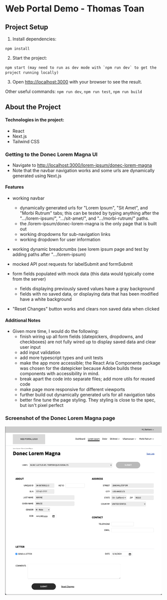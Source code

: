 # Web Portal Demo - Thomas Toan
## Project Setup
1. Install dependencies:
```
npm install
```

2. Start the project:
```
npm start (may need to run as dev mode with `npm run dev` to get the project running locally)
```

3. Open [http://localhost:3000](http://localhost:3000) with your browser to see the result.

Other useful commands: 
`npm run dev`, `npm run test`, `npm run build`

## About the Project

#### Technologies in the project: 
 - React
 - Next.js
 - Tailwind CSS

### Getting to the Donec Lorem Magna UI
- Navigate to [http://localhost:3000/lorem-ipsum/donec-lorem-magna](http://localhost:3000/lorem-ipsum/donec-lorem-magna)
- Note that the navbar navigation works and some urls are dynamically generated using Next.js

#### Features
- working navbar
  - dynamically generated urls for "Lorem Ipsum", "Sit Amet", and "Morbi Rutrum" tabs; this can be tested by typing anything after the ".../lorem-ipsum/", ".../sit-amet/", and ".../morbi-rutrum/" paths.
  - the /lorem-ipsum/donec-lorem-magna is the only page that is built out
  - working dropdowns for sub-navigation links
  - working dropdown for user information
- working dynamic breadcrumbs (see lorem ipsum page and test by adding paths after ".../lorem-ipsum)
- mocked API post requests for labelSubmit and formSubmit

- form fields populated with mock data (this data would typically come from the server)
  - fields displaying previously saved values have a gray background
  - fields with no saved data, or displaying data that has been modified have a white background

- "Reset Changes" button works and clears non saved data when clicked

#### Additional Notes
- Given more time, I would do the following: 
  - finish wiring up all form fields (datepickers, dropdowns, and checkboxes) are not fully wired up to display saved data and clear user input
  - add input validation 
  - add more typescript types and unit tests
  - make the app more accessible; the React Aria Components package was chosen for the datepicker because Adobe builds these components with accessibility in mind. 
  - break apart the code into separate files; add more utils for reused code
  - make page more responsive for different viewports
  - further build out dynamically generated urls for all navigation tabs
  - better fine tune the page styling. They styling is close to the spec, but isn't pixel perfect

### Screenshot of the Donec Lorem Magna page
![alt text](<Screen Shot 2024-05-07 at 1.09.23 PM.png>)